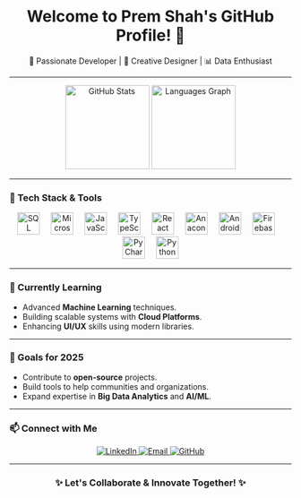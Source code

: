 <div align="center">
  <h1>Welcome to Prem Shah's GitHub Profile! 👋</h1>
  <p>🚀 Passionate Developer | 🎨 Creative Designer | 📊 Data Enthusiast</p>
</div>

---

<div align="center">
  <img src="https://github-readme-stats.vercel.app/api?username=premshah06&hide_title=false&hide_rank=false&show_icons=true&include_all_commits=true&count_private=true&disable_animations=false&theme=dracula&locale=en&hide_border=false" height="150" alt="GitHub Stats">
  <img src="https://github-readme-stats.vercel.app/api/top-langs?username=premshah06&locale=en&hide_title=false&layout=compact&card_width=320&langs_count=5&theme=dracula&hide_border=false&order=2" height="150" alt="Languages Graph" />
</div>

---

### 🔧 Tech Stack & Tools

<div align="center">
  <img src="https://cdn.jsdelivr.net/gh/devicons/devicon/icons/sqldeveloper/sqldeveloper-original.svg" height="40" alt="SQL Developer" />
  <img width="12" />
  <img src="https://cdn.jsdelivr.net/gh/devicons/devicon/icons/microsoftsqlserver/microsoftsqlserver-original.svg" height="40" alt="Microsoft SQL Server" />
  <img width="12" />
  <img src="https://cdn.jsdelivr.net/gh/devicons/devicon/icons/javascript/javascript-original.svg" height="40" alt="JavaScript" />
  <img width="12" />
  <img src="https://cdn.jsdelivr.net/gh/devicons/devicon/icons/typescript/typescript-original.svg" height="40" alt="TypeScript" />
  <img width="12" />
  <img src="https://cdn.jsdelivr.net/gh/devicons/devicon/icons/react/react-original.svg" height="40" alt="React" />
  <img width="12" />
  <img src="https://cdn.jsdelivr.net/gh/devicons/devicon/icons/anaconda/anaconda-original.svg" height="40" alt="Anaconda" />
  <img width="12" />
  <img src="https://cdn.jsdelivr.net/gh/devicons/devicon/icons/androidstudio/androidstudio-original.svg" height="40" alt="Android Studio" />
  <img width="12" />
  <img src="https://cdn.jsdelivr.net/gh/devicons/devicon/icons/firebase/firebase-plain.svg" height="40" alt="Firebase" />
  <img width="12" />
  <img src="https://cdn.jsdelivr.net/gh/devicons/devicon/icons/pycharm/pycharm-original.svg" height="40" alt="PyCharm" />
  <img width="12" />
  <img src="https://cdn.jsdelivr.net/gh/devicons/devicon/icons/python/python-original.svg" height="40" alt="Python" />
</div>

---


### 🌱 Currently Learning

- Advanced **Machine Learning** techniques.
- Building scalable systems with **Cloud Platforms**.
- Enhancing **UI/UX** skills using modern libraries.

---

### 🎯 Goals for 2025

- Contribute to **open-source** projects.
- Build tools to help communities and organizations.
- Expand expertise in **Big Data Analytics** and **AI/ML**.

---

### 📫 Connect with Me

<div align="center">
  <a href="https://www.linkedin.com/in/prem-shah-9a5076219/" target="_blank">
    <img src="https://img.shields.io/badge/LinkedIn-%230077B5.svg?style=for-the-badge&logo=linkedin&logoColor=white" alt="LinkedIn" />
  </a>
  <a href="mailto:prem.shah@sjsu.edu" target="_blank">
    <img src="https://img.shields.io/badge/Email-D14836?style=for-the-badge&logo=gmail&logoColor=white" alt="Email" />
  </a>
  <a href="https://github.com/premshah06" target="_blank">
    <img src="https://img.shields.io/badge/GitHub-100000?style=for-the-badge&logo=github&logoColor=white" alt="GitHub" />
  </a>
</div>

---

<div align="center">
  <h3>✨ Let's Collaborate & Innovate Together! ✨</h3>
</div>
